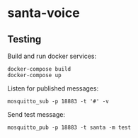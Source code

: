 # santa-voice

## Testing

Build and run docker services:
```
docker-compose build
docker-compose up
```
Listen for published messages:
```
mosquitto_sub -p 18883 -t '#' -v
```
Send test message:
```
mosquitto_pub -p 18883 -t santa -m test
```
